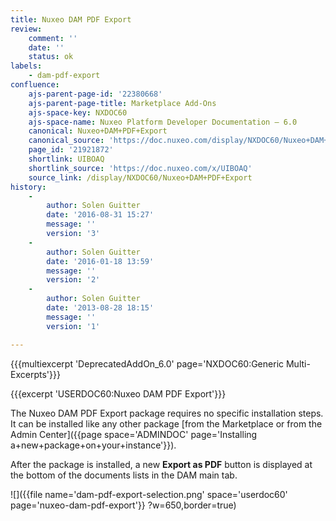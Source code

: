 ```yaml
---
title: Nuxeo DAM PDF Export
review:
    comment: ''
    date: ''
    status: ok
labels:
    - dam-pdf-export
confluence:
    ajs-parent-page-id: '22380668'
    ajs-parent-page-title: Marketplace Add-Ons
    ajs-space-key: NXDOC60
    ajs-space-name: Nuxeo Platform Developer Documentation — 6.0
    canonical: Nuxeo+DAM+PDF+Export
    canonical_source: 'https://doc.nuxeo.com/display/NXDOC60/Nuxeo+DAM+PDF+Export'
    page_id: '21921872'
    shortlink: UIBOAQ
    shortlink_source: 'https://doc.nuxeo.com/x/UIBOAQ'
    source_link: /display/NXDOC60/Nuxeo+DAM+PDF+Export
history:
    - 
        author: Solen Guitter
        date: '2016-08-31 15:27'
        message: ''
        version: '3'
    - 
        author: Solen Guitter
        date: '2016-01-18 13:59'
        message: ''
        version: '2'
    - 
        author: Solen Guitter
        date: '2013-08-28 18:15'
        message: ''
        version: '1'

---
```

{{{multiexcerpt 'DeprecatedAddOn_6.0' page='NXDOC60:Generic Multi-Excerpts'}}}

{{{excerpt 'USERDOC60:Nuxeo DAM PDF Export'}}}

The Nuxeo DAM PDF Export package requires no specific installation steps. It can be installed like any other package [from the Marketplace or from the Admin Center]({{page space='ADMINDOC' page='Installing a+new+package+on+your+instance'}}).

After the package is installed, a new **Export as PDF** button is displayed at the bottom of the documents lists in the DAM main tab.

![]({{file name='dam-pdf-export-selection.png' space='userdoc60' page='nuxeo-dam-pdf-export'}} ?w=650,border=true)

&nbsp;